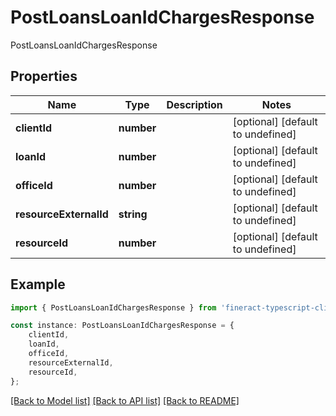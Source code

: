# PostLoansLoanIdChargesResponse

 PostLoansLoanIdChargesResponse

## Properties

Name | Type | Description | Notes
------------ | ------------- | ------------- | -------------
**clientId** | **number** |  | [optional] [default to undefined]
**loanId** | **number** |  | [optional] [default to undefined]
**officeId** | **number** |  | [optional] [default to undefined]
**resourceExternalId** | **string** |  | [optional] [default to undefined]
**resourceId** | **number** |  | [optional] [default to undefined]

## Example

```typescript
import { PostLoansLoanIdChargesResponse } from 'fineract-typescript-client';

const instance: PostLoansLoanIdChargesResponse = {
    clientId,
    loanId,
    officeId,
    resourceExternalId,
    resourceId,
};
```

[[Back to Model list]](../README.md#documentation-for-models) [[Back to API list]](../README.md#documentation-for-api-endpoints) [[Back to README]](../README.md)
